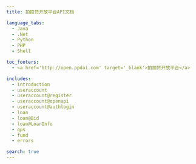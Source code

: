```yaml
---
title: 拍拍贷开放平台API文档

language_tabs:
  - Java
  - .Net
  - Python
  - PHP
  - Shell

toc_footers:
  - <a href='http://open.ppdai.com' target='_blank'>拍拍贷开放平台</a>

includes:
  - introduction
  - useraccount
  - useraccount@register
  - useraccount@openapi
  - useraccount@authlogin
  - loan
  - loan@Bid
  - loan@LoanInfo
  - gps
  - fund
  - errors

search: true
---
```

